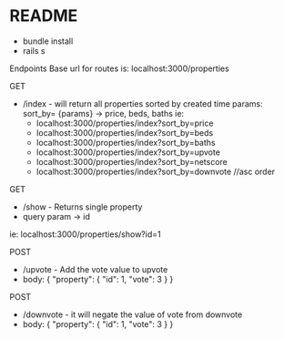 # README

- bundle install
- rails s

Endpoints
Base url for routes is: localhost:3000/properties

GET
- /index - will return all properties sorted by created time
  params: sort_by= {params} -> price, beds, baths
  ie:
  - localhost:3000/properties/index?sort_by=price
  - localhost:3000/properties/index?sort_by=beds
  - localhost:3000/properties/index?sort_by=baths
  - localhost:3000/properties/index?sort_by=upvote
  - localhost:3000/properties/index?sort_by=netscore
  - localhost:3000/properties/index?sort_by=downvote //asc order

GET
- /show - Returns single property
 - query param -> id

 ie: localhost:3000/properties/show?id=1

POST
- /upvote - Add the vote value to upvote
 - body:
  {
    "property": {
        "id": 1,
        "vote": 3
    }
  }

POST
- /downvote - it will negate the value of vote from downvote
 - body:
  {
    "property": {
        "id": 1,
        "vote": 3
    }
  }
